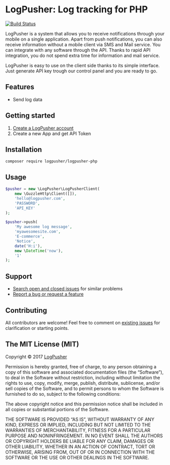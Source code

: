 # LogPusher: Log tracking for PHP

[![Build Status](https://travis-ci.org/LogPusher/logpusher-php.svg?branch=master)](https://travis-ci.org/LogPusher/logpusher-php.svg?branch=master)


LogPusher is a system that allows you to receive notifications through your mobile on a single application. Apart from push notifications, you can also receive information without a mobile client via SMS and Mail service. You can integrate with any software through the API. Thanks to rapid API integration, you do not spend extra time for information and mail service. 

LogPusher is easy to use on the client side thanks to its simple interface. Just generate API key trough our control panel and you are ready to go.

## Features

* Send log data

## Getting started

1. [Create a LogPusher account](http://logpusher.com/)
2. Create a new App and get API Token

## Installation

```
composer require logpusher/logpusher-php
```

## Usage

```php
$pusher = new \LogPusher\LogPusherClient(
    new \GuzzleHttp\Client([]),
    'hello@logpusher.com',
    'PASSWORD',
    'API_KEY'
);
```

```php
$pusher->push(
    'My awesome log message', 
    'myawesomesite.com', 
    'E-commerce', 
    'Notice', 
    date('H:i'), 
    new \DateTime('now'), 
    '1'
);
```

## Support

* [Search open and closed issues](https://github.com/logpusher/logpusher-php/issues?utf8=✓&q=is%3Aissue) for similar problems
* [Report a bug or request a feature](https://github.com/logpusher/logpusher-php/issues/new)


## Contributing

All contributors are welcome! Feel free to comment on [existing issues](https://github.com/logpusher/logpusher-php/issues) for clarification or starting points.

## The MIT License (MIT)

Copyright © 2017 [LogPusher](http://logpusher.com/)

Permission is hereby granted, free of charge, to any person
obtaining a copy of this software and associated documentation
files (the “Software”), to deal in the Software without
restriction, including without limitation the rights to use,
copy, modify, merge, publish, distribute, sublicense, and/or sell
copies of the Software, and to permit persons to whom the
Software is furnished to do so, subject to the following
conditions:

The above copyright notice and this permission notice shall be
included in all copies or substantial portions of the Software.

THE SOFTWARE IS PROVIDED “AS IS”, WITHOUT WARRANTY OF ANY KIND,
EXPRESS OR IMPLIED, INCLUDING BUT NOT LIMITED TO THE WARRANTIES
OF MERCHANTABILITY, FITNESS FOR A PARTICULAR PURPOSE AND
NONINFRINGEMENT. IN NO EVENT SHALL THE AUTHORS OR COPYRIGHT
HOLDERS BE LIABLE FOR ANY CLAIM, DAMAGES OR OTHER LIABILITY,
WHETHER IN AN ACTION OF CONTRACT, TORT OR OTHERWISE, ARISING
FROM, OUT OF OR IN CONNECTION WITH THE SOFTWARE OR THE USE OR
OTHER DEALINGS IN THE SOFTWARE.
